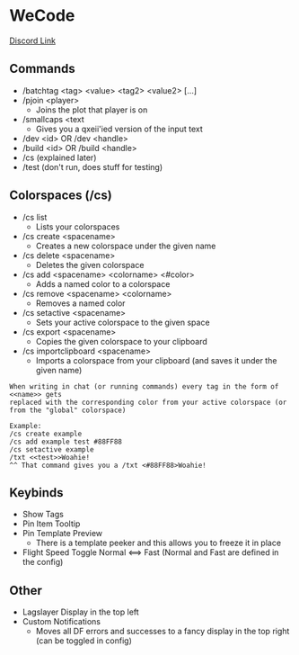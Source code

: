 # WeCode
[Discord Link](https://discord.gg/8dg5hbPKC9)

## Commands
- /batchtag \<tag> \<value> \<tag2> \<value2> [...]
- /pjoin \<player>
  - Joins the plot that player is on
- /smallcaps \<text
  - Gives you a qxeii'ied version of the input text
- /dev \<id> OR /dev \<handle>
- /build \<id> OR /build \<handle>
- /cs (explained later)
- /test (don't run, does stuff for testing)

## Colorspaces (/cs)
- /cs list
  - Lists your colorspaces
- /cs create \<spacename>
  - Creates a new colorspace under the given name
- /cs delete \<spacename>
  - Deletes the given colorspace
- /cs add \<spacename> \<colorname> \<#color>
  - Adds a named color to a colorspace
- /cs remove \<spacename> \<colorname>
  - Removes a named color
- /cs setactive \<spacename>
  - Sets your active colorspace to the given space
- /cs export \<spacename>
  - Copies the given colorspace to your clipboard
- /cs importclipboard \<spacename>
  - Imports a colorspace from your clipboard (and saves it under the given name)
```
When writing in chat (or running commands) every tag in the form of <<name>> gets
replaced with the corresponding color from your active colorspace (or from the "global" colorspace)

Example:
/cs create example
/cs add example test #88FF88
/cs setactive example
/txt <<test>>Woahie!
^^ That command gives you a /txt <#88FF88>Woahie!
```

## Keybinds
- Show Tags
- Pin Item Tooltip
- Pin Template Preview
  - There is a template peeker and this allows you to freeze it in place
- Flight Speed Toggle Normal \<==> Fast (Normal and Fast are defined in the config)

## Other
- Lagslayer Display in the top left
- Custom Notifications
  - Moves all DF errors and successes to a fancy display in the top right (can be toggled in config)